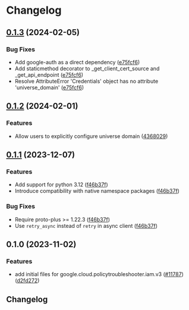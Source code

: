 # Changelog

## [0.1.3](https://github.com/googleapis/google-cloud-python/compare/google-cloud-policytroubleshooter-iam-v0.1.2...google-cloud-policytroubleshooter-iam-v0.1.3) (2024-02-05)


### Bug Fixes

* Add google-auth as a direct dependency ([e75fcf6](https://github.com/googleapis/google-cloud-python/commit/e75fcf6e389fd2e90ec00b87a625b208837c72dc))
* Add staticmethod decorator to _get_client_cert_source and _get_api_endpoint ([e75fcf6](https://github.com/googleapis/google-cloud-python/commit/e75fcf6e389fd2e90ec00b87a625b208837c72dc))
* Resolve AttributeError 'Credentials' object has no attribute 'universe_domain' ([e75fcf6](https://github.com/googleapis/google-cloud-python/commit/e75fcf6e389fd2e90ec00b87a625b208837c72dc))

## [0.1.2](https://github.com/googleapis/google-cloud-python/compare/google-cloud-policytroubleshooter-iam-v0.1.1...google-cloud-policytroubleshooter-iam-v0.1.2) (2024-02-01)


### Features

* Allow users to explicitly configure universe domain ([4368029](https://github.com/googleapis/google-cloud-python/commit/436802904bfdafa7e90f94b128813506525e1605))

## [0.1.1](https://github.com/googleapis/google-cloud-python/compare/google-cloud-policytroubleshooter-iam-v0.1.0...google-cloud-policytroubleshooter-iam-v0.1.1) (2023-12-07)


### Features

* Add support for python 3.12 ([f46b37f](https://github.com/googleapis/google-cloud-python/commit/f46b37f825f96add7b127282414346c1a1a96231))
* Introduce compatibility with native namespace packages ([f46b37f](https://github.com/googleapis/google-cloud-python/commit/f46b37f825f96add7b127282414346c1a1a96231))


### Bug Fixes

* Require proto-plus &gt;= 1.22.3 ([f46b37f](https://github.com/googleapis/google-cloud-python/commit/f46b37f825f96add7b127282414346c1a1a96231))
* Use `retry_async` instead of `retry` in async client ([f46b37f](https://github.com/googleapis/google-cloud-python/commit/f46b37f825f96add7b127282414346c1a1a96231))

## 0.1.0 (2023-11-02)


### Features

* add initial files for google.cloud.policytroubleshooter.iam.v3 ([#11787](https://github.com/googleapis/google-cloud-python/issues/11787)) ([d2fd272](https://github.com/googleapis/google-cloud-python/commit/d2fd2726b2d754a4d94962242402c48552b9ae20))

## Changelog
